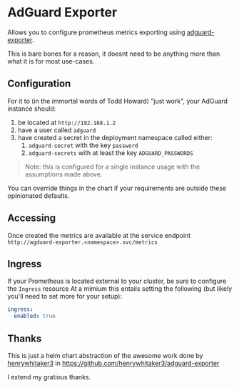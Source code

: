 # AdGuard Exporter

Allows you to configure prometheus metrics exporting using [adguard-exporter](https://github.com/henrywhitaker3/adguard-exporter).

This is bare bones for a reason, it doesnt need to be anything more than what it is for most use-cases.

## Configuration
For it to (in the immortal words of Todd Howard) "just work", your AdGuard instance should:
1. be located at `http://192.168.1.2`
2. have a user called `adguard`
3. have created a secret in the deployment namespace called either:
    1. `adguard-secret` with the key `password`
    1. `adguard-secrets` with at least the key `ADGUARD_PASSWORDS`

> Note: this is configured for a single instance usage with the assumptions made above.

You can override things in the chart if your requirements are outside these opinionated defaults.

## Accessing

Once created the metrics are available at the service endpoint `http://agduard-exporter.<namespace>.svc/metrics`

## Ingress

If your Prometheus is located external to your cluster, be sure to configure the `Ingress` resource
At a mimium this entails setting the following (but likely you'll need to set more for your setup):
```yaml
ingress:
  enabled: true
```

## Thanks
This is just a helm chart abstraction of the awesome work done by [henrywhitaker3](https://github.com/henrywhitaker3) in https://github.com/henrywhitaker3/adguard-exporter

I extend my gratious thanks.